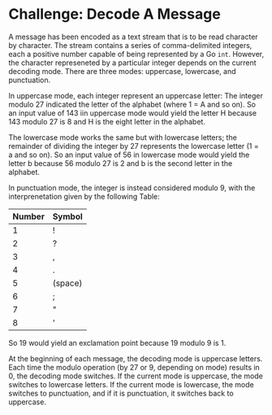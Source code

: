 # Challenge: Decode A Message

A message has been encoded as a text stream that is to be read character by character. The stream contains a series of comma-delimited integers, each a positive number capable of being represented by a Go `int`. However, the character represeneted by a particular integer depends on the current decoding mode. There are three modes:
uppercase, lowercase, and punctuation.

In uppercase mode, each integer represent an uppercase letter: The integer modulo 27 indicated the letter of the alphabet (where 1 = A and so on). So an input value of 143 iin uppercase mode would yield the letter H because 143 modulo 27 is 8 and H is the eight letter in the alphabet.

The lowercase mode works the same but with lowercase letters; the remainder of dividing the integer by 27 represents the lowercase letter (1 = a and so on). So an input value of 56 in lowercase mode would yield the letter b because 56 modulo 27 is 2 and b is the second letter in the alphabet.

In punctuation mode, the integer is instead considered modulo 9, with the interprenetation given by the following Table:

| Number | Symbol  |
|--------|---------|
| 1      | !       |
| 2      | ?       |
| 3      | ,       |
| 4      | .       |
| 5      | (space) |
| 6      | ;       |
| 7      | "       |
| 8      | '       |

So 19 would yield an exclamation point because 19 modulo 9 is 1.

At the beginning of each message, the decoding mode is uppercase letters. Each time the modulo operation (by 27 or 9, depending on mode) results in 0, the decoding mode switches. If the current mode is uppercase, the mode switches to lowercase letters. If the current mode is lowercase, the mode switches to punctuation, and if it is punctuation, it switches back to uppercase.
